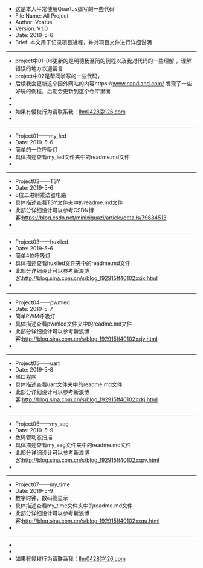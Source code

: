   * 这是本人平常使用Quartus编写的一些代码
  * File Name: All Project
  * Author: Vcatus
  * Version: V1.0
  * Date: 2019-5-6
  * Brief: 本文用于记录项目进程，并对项目文件进行详细说明        
  ******************************************************************************************************
  * project中01-06更新的是明德杨至简的例程以及我对代码的一些理解 ，理解错误的地方欢迎留言
  * project中02是帮同学写的一些代码，
  * 后续我会更新这个国外网站的内容https://www.nandland.com/ 发现了一些好玩的例程，后期会更新到这个仓库里面
  *
  *
  * 如果有侵权行为请联系我：lhn0428@126.com
  *
******************************************************************************************************
  * Project01——my_led
  * Date: 2019-5-6
  * 简单的一位呼吸灯
  * 具体描述查看my_led文件夹中的readme.md文件
  *		
  ******************************************************************************************************
  * Project02——TSY
  * Date: 2019-5-6
  * 8位二进制乘法器电路
  * 具体描述查看TSY文件夹中的readme.md文件
  * 此部分详细设计可以参考CSDN博客:https://blog.csdn.net/minixiguazi/article/details/79684513 
  *
  ******************************************************************************************************
  * Project03——huxiled
  * Date: 2019-5-6
  * 简单4位呼吸灯
  * 具体描述查看huxiled文件夹中的readme.md文件
  *	此部分详细设计可以参考新浪博客:http://blog.sina.com.cn/s/blog_192915ff40102xxix.html
  *
  ******************************************************************************************************
  * Project04——pwmled
  * Date: 2019-5-7
  * 简单PWM呼吸灯
  * 具体描述查看pwmled文件夹中的readme.md文件
  *	此部分详细设计可以参考新浪博客:http://blog.sina.com.cn/s/blog_192915ff40102xxjy.html
  *
  ******************************************************************************************************
  * Project05——uart
  * Date: 2019-5-8
  * 串口程序
  * 具体描述查看uart文件夹中的readme.md文件
  *	此部分详细设计可以参考新浪博客:http://blog.sina.com.cn/s/blog_192915ff40102xxkj.html
  *
  ******************************************************************************************************
  * Project06——my_seg
  * Date: 2019-5-9
  * 数码管动态扫描
  * 具体描述查看my_seg文件夹中的readme.md文件
  *	此部分详细设计可以参考新浪博客:http://blog.sina.com.cn/s/blog_192915ff40102xxpv.html
  *
  ******************************************************************************************************
   * Project07——my_time
  * Date: 2019-5-9
  * 数字时钟，数码管显示
  * 具体描述查看my_time文件夹中的readme.md文件
  *	此部分详细设计可以参考新浪博客:http://blog.sina.com.cn/s/blog_192915ff40102xxqu.html
  *
  ******************************************************************************************************
  *
  *
  * 如果有侵权行为请联系我：lhn0428@126.com
  
